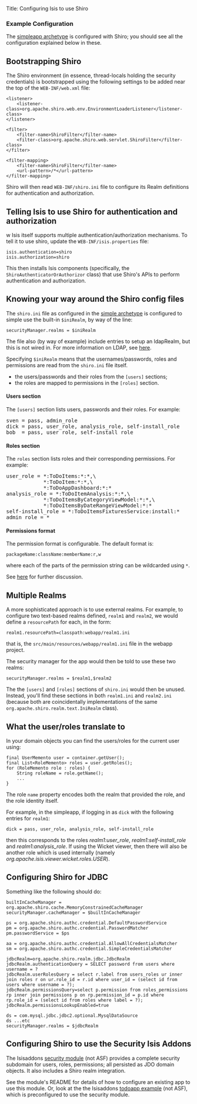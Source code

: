 Title: Configuring Isis to use Shiro

[//]: # (content copied to _user-guide_xxx)


### Example Configuration

The [simpleapp archetype](../../../intro/getting-started/simpleapp-archetype.html) is configured with Shiro; you should see all the configuration explained below in these.


## Bootstrapping Shiro

The Shiro environment (in essence, thread-locals holding the security credentials) is bootstrapped using the following settings to be added near the top of the `WEB-INF/web.xml` file:

    <listener>
        <listener-class>org.apache.shiro.web.env.EnvironmentLoaderListener</listener-class>
    </listener>
    
    <filter>
        <filter-name>ShiroFilter</filter-name>
        <filter-class>org.apache.shiro.web.servlet.ShiroFilter</filter-class>
    </filter>
    
    <filter-mapping>
        <filter-name>ShiroFilter</filter-name>
        <url-pattern>/*</url-pattern>
    </filter-mapping>

Shiro will then read `WEB-INF/shiro.ini` file to configure its Realm definitions for authentication and authorization.


## Telling Isis to use Shiro for authentication and authorization
w
Isis itself supports multiple authentication/authorization mechanisms.  To tell it to use shiro, update the `WEB-INF/isis.properties` file:

    isis.authentication=shiro
    isis.authorization=shiro


This then installs Isis components (specifically, the `ShiroAuthenticatorOrAuthorizor` class) that use Shiro's APIs to perform authentication and authorization.


## Knowing your way around the Shiro config files

The `shiro.ini` file as configured in the [simple archetype](../../../intro/getting-started/simple-archetype.html) is configured to simple use the built-in `$iniRealm`, by way of the line:

    securityManager.realms = $iniRealm

The file also (by way of example) include entries to setup an ldapRealm, but this is not wired in.  For more information on LDAP, see [here](./using-ldap.html).

Specifying `$iniRealm` means that the usernames/passwords, roles and permissions are read from the `shiro.ini` file itself.

* the users/passwords and their roles from the `[users]` sections;  
* the roles are mapped to permissions in the `[roles]` section.

#### Users section

The `[users]` section lists users, passwords and their roles.  For example:

<pre>
sven = pass, admin_role
dick = pass, user_role, analysis_role, self-install_role
bob  = pass, user_role, self-install_role
</pre>

#### Roles section

The `roles` section lists roles and their corresponding permissions.  For example:

<pre>
user_role = *:ToDoItems:*:*,\
            *:ToDoItem:*:*,\
            *:ToDoAppDashboard:*:*
analysis_role = *:ToDoItemAnalysis:*:*,\
            *:ToDoItemsByCategoryViewModel:*:*,\
            *:ToDoItemsByDateRangeViewModel:*:*
self-install_role = *:ToDoItemsFixturesService:install:*
admin_role = *
</pre>

#### Permissions format

The permission format is configurable.  The default format is:

    packageName:className:memberName:r,w

where each of the parts of the permission string can be wildcarded using `*`.

See [here](./format-of-permissions.html) for further discussion.

## Multiple Realms

A more sophisticated approach is to use external realms.  For example, to configure two text-based realms defined, `realm1` and `realm2`, we would define a `resourcePath` for each, in the form:

    realm1.resourcePath=classpath:webapp/realm1.ini

that is, the `src/main/resources/webapp/realm1.ini` file in the webapp project.

The security manager for the app would then be told to use these two realms:

    securityManager.realms = $realm1,$realm2

The the `[users]` and `[roles]` sections of `shiro.ini` would then be unused.  Instead, you'll find these sections in both `realm1.ini` and `realm2.ini` (because both are coincidentally implementations of the same `org.apache.shiro.realm.text.IniRealm` class).

## What the user/roles translate to

In your domain objects you can find the users/roles for the current user using:

    final UserMemento user = container.getUser();
    final List<RoleMemento> roles = user.getRoles();
    for (RoleMemento role : roles) {
        String roleName = role.getName();
        ...
    }

The role `name` property encodes both the realm that provided the role, and the role identity itself.

For example, in the simpleapp, if logging in as `dick` with the following entries for `realm1`:

    dick = pass, user_role, analysis_role, self-install_role

then this corresponds to the roles *realm1:user_role*, *realm1:self-install_role* and *realm1:analysis_role*.  If using the Wicket viewer, then there will also be another role which is used internally (namely *org.apache.isis.viewer.wicket.roles.USER*).

## Configuring Shiro for JDBC

Something like the following should do:

    builtInCacheManager = org.apache.shiro.cache.MemoryConstrainedCacheManager
    securityManager.cacheManager = $builtInCacheManager

    ps = org.apache.shiro.authc.credential.DefaultPasswordService
    pm = org.apache.shiro.authc.credential.PasswordMatcher
    pm.passwordService = $ps

    aa = org.apache.shiro.authc.credential.AllowAllCredentialsMatcher
    sm = org.apache.shiro.authc.credential.SimpleCredentialsMatcher

    jdbcRealm=org.apache.shiro.realm.jdbc.JdbcRealm
    jdbcRealm.authenticationQuery = SELECT password from users where username = ?
    jdbcRealm.userRolesQuery = select r.label from users_roles ur inner join roles r on ur.role_id = r.id where user_id = (select id from users where username = ?);
    jdbcRealm.permissionsQuery=select p.permission from roles_permissions rp inner join permissions p on rp.permission_id = p.id where rp.role_id = (select id from roles where label = ?);
    jdbcRealm.permissionsLookupEnabled=true

    ds = com.mysql.jdbc.jdbc2.optional.MysqlDataSource
    ds ...etc
    securityManager.realms = $jdbcRealm

## Configuring Shiro to use the Security Isis Addons

The Isisaddons [security module](https://github.com/isisaddons/isis-module-security) (not ASF) provides a complete
security subdomain for users, roles, permissions; all persisted as JDO domain objects.  It also includes a Shiro realm
integration.

See the module's README for details of how to configure an existing app to use this module.  Or, look at the the
Isisaddons [todoapp example](https://github.com/isisaddons/isis-app-todoapp) (not ASF), which is preconfigured to use
the security module.
